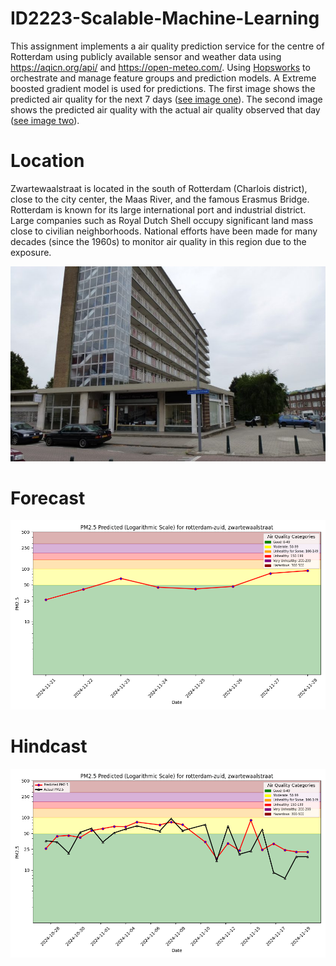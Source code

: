 # ID2223-Scalable-Machine-Learning

This assignment implements a air quality prediction service for the centre of Rotterdam using publicly available sensor and weather data using https://aqicn.org/api/ and https://open-meteo.com/. Using [Hopsworks](https://app.hopsworks.ai) to orchestrate and manage feature groups and prediction models. A Extreme boosted gradient model is used for predictions. The first image shows the predicted air quality for the next 7 days ([see image one](air_quality_prediction_service/ch03/docs/air_quality_model/assets/images/pm25_forecast.png)). The second image shows the predicted air quality with the actual air quality observed that day ([see image two](air_quality_prediction_service/ch03/docs/air_quality_model/assets/images/pm25_hindcast.png)).

# Location

Zwartewaalstraat is located in the south of Rotterdam (Charlois district), close to the city center, the Maas River, and the famous Erasmus Bridge. Rotterdam is known for its large international port and industrial district. Large companies such as Royal Dutch Shell occupy significant land mass close to civilian neighborhoods. National efforts have been made for many decades (since the 1960s) to monitor air quality in this region due to the exposure.

![zwartewaalstraat](air_quality_prediction_service/ch03/docs/air_quality_model/assets/images/zwartewaalstraat.jpg)

# Forecast

![forecast](air_quality_prediction_service/ch03/docs/air_quality_model/assets/images/pm25_forecast.png)

# Hindcast

![hindcast](air_quality_prediction_service/ch03/docs/air_quality_model/assets/images/pm25_hindcast.png)
